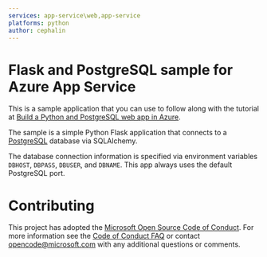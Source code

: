 ```yaml
---
services: app-service\web,app-service
platforms: python
author: cephalin
---
```


# Flask and PostgreSQL sample for Azure App Service

This is a sample application that you can use to follow along with the tutorial at 
[Build a Python and PostgreSQL web app in Azure](https://docs.microsoft.com/azure/app-service/app-service-web-tutorial-python-postgresql). 

The sample is a simple Python Flask application that connects to a [PostgreSQL](https://en.wikipedia.org/wiki/PostgreSQL) database via SQLAlchemy.

The database connection information is specified via environment variables `DBHOST`, `DBPASS`, `DBUSER`, and `DBNAME`. This app always uses the default PostgreSQL port.

# Contributing

This project has adopted the [Microsoft Open Source Code of Conduct](https://opensource.microsoft.com/codeofconduct/). For more information see the [Code of Conduct FAQ](https://opensource.microsoft.com/codeofconduct/faq/) or contact [opencode@microsoft.com](mailto:opencode@microsoft.com) with any additional questions or comments.
